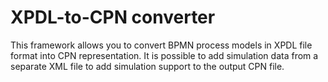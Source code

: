 # XPDL-to-CPN converter

This framework allows you to convert BPMN process models in XPDL file format into CPN representation. It is possible to add simulation data from a separate XML file to add simulation support to the output CPN file.
